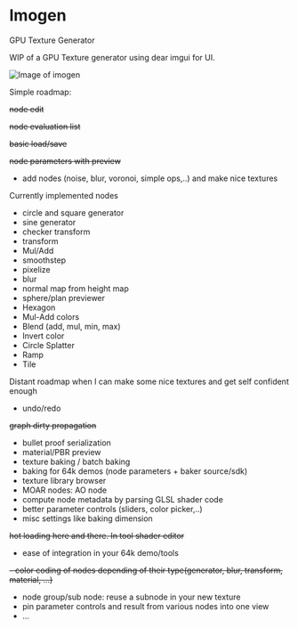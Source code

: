# Imogen
GPU Texture Generator

WIP of a GPU Texture generator using dear imgui for UI.

![Image of imogen](https://i.imgur.com/iQxLNEC.png)

Simple roadmap:

~~node edit~~

~~node evaluation list~~

~~basic load/save~~

~~node parameters with preview~~

- add nodes (noise, blur, voronoi, simple ops,..) and make nice textures

Currently implemented nodes
- circle and square generator
- sine generator
- checker transform
- transform
- Mul/Add
- smoothstep
- pixelize
- blur
- normal map from height map
- sphere/plan previewer
- Hexagon
- Mul-Add colors
- Blend (add, mul, min, max)
- Invert color
- Circle Splatter
- Ramp
- Tile

Distant roadmap when I can make some nice textures and get self confident enough 
- undo/redo

~~graph dirty propagation~~

- bullet proof serialization
- material/PBR preview
- texture baking / batch baking
- baking for 64k demos (node parameters + baker source/sdk)
- texture library browser
- MOAR nodes: AO node
- compute node metadata by parsing GLSL shader code
- better parameter controls (sliders, color picker,..)
- misc settings like baking dimension

~~hot loading here and there. In tool shader editor~~

- ease of integration in your 64k demo/tools

~~- color coding of nodes depending of their type(generator, blur, transform, material, ...)~~

- node group/sub node: reuse a subnode in your new texture
- pin parameter controls and result from various nodes into one view
- ...
